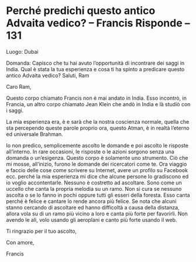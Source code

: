 # Perché predichi questo antico Advaita vedico? – Francis Risponde – 131

Luogo: Dubai

Domanda: Capisco che tu hai avuto l’opportunità di incontrare dei saggi in India. Qual è stata la tua esperienza e cosa ti ha spinto a predicare questo antico Advaita vedico? Saluti, Ram

Caro Ram,

Questo corpo chiamato Francis non è mai andato in India. Esso incontrò, in Francia, un altro corpo chiamato Jean Klein che andò in India e là studiò con i saggi.

La mia esperienza era, è e sarà che la nostra coscienza normale, quella che sta percependo queste parole proprio ora, questo Atman, è in realtà l’eterno ed universale Brahman.

Io non predico, semplicemente ascolto le domande e poi ascolto le risposte all’interno. In rare occasioni, le risposte o le azioni sorgono senza una domanda o un’esigenza. Questo corpo è solamente uno strumento. Ciò che mi mosse, all’inizio, furono le domande dei ricercatori come te. Ora viaggio e faccio delle cose come scrivere su Internet, avere un profilo su Facebook ecc. perché la mia esperienza mi dice che alcune persone lo gradiscono ed io voglio accontentarle. Nessuno è costretto ad ascoltare. Sono come un uccello che canta la propria melodia su un ramo. Non si cura se nessuno ascolta o se lo fanno in pochi oppure tutti gli esseri della foresta. Esso canta perché è felice e cantare lo rende ancora più felice. Se nota che alcuni stanno cercando di ascoltare ed hanno difficoltà a causa della distanza, allora vola su di un ramo più vicino a loro e canta più forte per favorirli. Non avendo le ali, volo usando gli aeroplani e canto più forte usando il web.

Ti ringrazio per il tuo ascolto,

Con amore,

Francis

